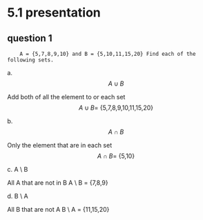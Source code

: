 # 5.1 presentation

## question 1

        A = {5,7,8,9,10} and B = {5,10,11,15,20} Find each of the following sets.

a. $$A \cup B$$

Add both of all the element to or each set
$$ A \cup B \text{= \{5,7,8,9,10,11,15,20\}} $$

b. $$A \cap B$$

Only the element that are in each set
$$A \cap B \text{= \{5,10\}}$$

c. A \ B

All A that are not in B
A \ B = {7,8,9}

d. B \ A

All B that are not A
B \ A = {11,15,20}